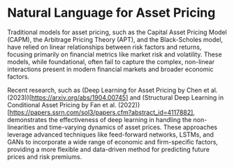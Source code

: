 # Natural Language for Asset Pricing

Traditional models for asset pricing, such as the Capital Asset Pricing Model (CAPM), the Arbitrage Pricing Theory (APT), and the Black-Scholes model, have relied on linear relationships between risk factors and returns, focusing primarily on financial metrics like market risk and volatility. These models, while foundational, often fail to capture the complex, non-linear interactions present in modern financial markets and broader economic factors.

Recent research, such as (Deep Learning for Asset Pricing by Chen et al. (2023))[https://arxiv.org/abs/1904.00745] and (Structural Deep Learning in Conditional Asset Pricing by Fan et al. (2022))[https://papers.ssrn.com/sol3/papers.cfm?abstract_id=4117882], demonstrates the effectiveness of deep learning in handling the non-linearities and time-varying dynamics of asset prices. These approaches leverage advanced techniques like feed-forward networks, LSTMs, and GANs to incorporate a wide range of economic and firm-specific factors, providing a more flexible and data-driven method for predicting future prices and risk premiums.
